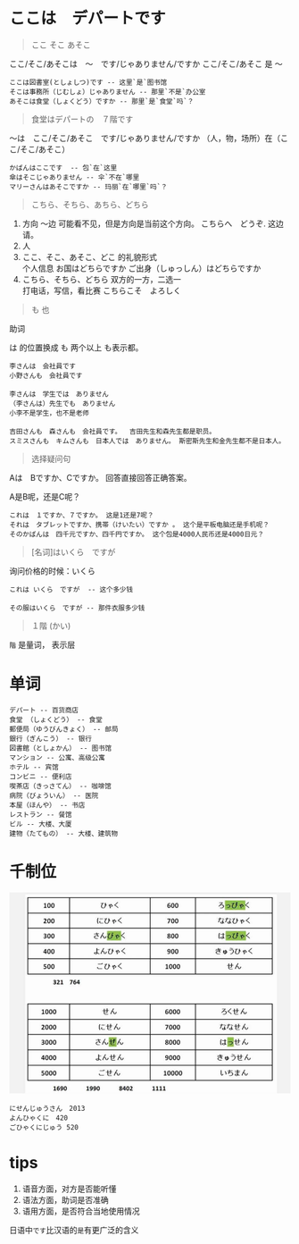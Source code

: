 
# ここは　デパートです

> ここ そこ あそこ

ここ/そこ/あそこは　～　です/じゃありません/ですか
ここ/そこ/あそこ 是 ～

```
ここは図書室(としょしつ)です -- 这里`是`图书馆
そこは事務所（じむしょ）じゃありません -- 那里`不是`办公室
あそこは食堂（しょくどう）ですか -- 那里`是`食堂`吗`？
```

> 食堂はデパートの　７階です

～は　ここ/そこ/あそこ　です/じゃありません/ですか
（人，物，场所）在（ここ/そこ/あそこ）

```
かばんはここです  -- 包`在`这里
傘はそこじゃありません -- 伞`不在`哪里
マリーさんはあそこですか -- 玛丽`在`哪里`吗`？
```

> こちら、そちら、あちら、どちら

1. 方向  ～边
  可能看不见，但是方向是当前这个方向。
  こちらへ　どうぞ. 这边请。
2. 人
3. ここ、そこ、あそこ、どこ 的礼貌形式  
  个人信息
  お国はどちらですか
  ご出身（しゅっしん）はどちらですか
4. こちら、そちら、どちら 双方的一方，二选一  
  打电话，写信，看比赛
  こちらこそ　よろしく

> も 也

助词

は 的位置换成 も
两个以上 も表示都。

```
李さんは　会社員です
小野さんも　会社員です

李さんは　学生では　ありません
（李さんは）先生でも　ありません
小李不是学生，也不是老师

吉田さんも　森さんも　会社員です。  吉田先生和森先生都是职员。
スミスさんも　キムさんも　日本人では　ありません。 斯密斯先生和金先生都不是日本人。
```

> 选择疑问句

Aは　Bですか、Cですか。
回答直接回答正确答案。

A是B呢，还是C呢？

```
これは　１ですか、７ですか。 这是1还是7呢？
それは　タブレットですか、携帯（けいたい）ですか 。 这个是平板电脑还是手机呢？
そのかばんは　四千元ですか、四千円ですか。 这个包是4000人民币还是4000日元？
```

> [名词]はいくら　ですが

询问价格的时候：いくら　

```
これは いくら　ですが  -- 这个多少钱

その服はいくら　ですが -- 那件衣服多少钱
```

> １階 (かい)

`階` 是量词， 表示层


# 单词

```
デパート -- 百货商店
食堂 （しょくどう） -- 食堂
郵便局（ゆうびんきょく） -- 邮局
銀行（ぎんこう） -- 银行
図書館（としょかん） -- 图书馆
マンション -- 公寓、高级公寓
ホテル -- 宾馆
コンビニ -- 便利店
喫茶店（きっさてん） -- 咖啡馆
病院（びょういん） -- 医院
本屋（ほんや） -- 书店
レストラン -- 餐馆
ビル -- 大楼、大厦
建物（たてもの） -- 大楼、建筑物
```


# 千制位

![](./_image/2017-06-24-23-41-41.jpg)

```
にせんじゅうさん　2013
よんひゃくに　420 
ごひゃくにじゅう 520
```

# tips

1. 语音方面，对方是否能听懂
2. 语法方面，助词是否准确
3. 语用方面，是否符合当地使用情况


日语中`です`比汉语的`是`有更广泛的含义